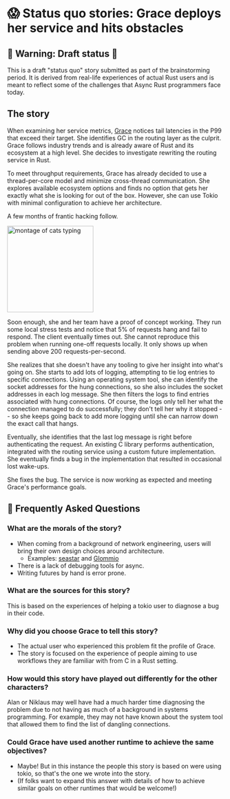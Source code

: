 # 😱 Status quo stories: Grace deploys her service and hits obstacles

[Alan]: ../../characters/alan.md
[Grace]: ../../characters/grace.md
[Niklaus]: ../../characters/niklaus.md
[Barbara]: ../../characters/barbara.md

[Grace deploys her service and is able to fix problems]: ../shiny_future.md#grace-deploys-her-service-and-is-able-to-fix-problems

## 🚧 Warning: Draft status 🚧

This is a draft "status quo" story submitted as part of the brainstorming period. It is derived from real-life experiences of actual Rust users and is meant to reflect some of the challenges that Async Rust programmers face today.

## The story

When examining her service metrics, [Grace] notices tail latencies in the P99 that exceed their target. She identifies GC in the routing layer as the culprit. Grace follows industry trends and is already aware of Rust and its ecosystem at a high level. She decides to investigate rewriting the routing service in Rust.

To meet throughput requirements, Grace has already decided to use a thread-per-core model and minimize cross-thread communication. She explores available ecosystem options and finds no option that gets her exactly what she is looking for out of the box. However, she can use Tokio with minimal configuration to achieve her architecture.

A few months of frantic hacking follow.

<img src="https://media.giphy.com/media/ule4vhcY1xEKQ/giphy.gif" alt="montage of cats typing" width=200></img>
 
Soon enough, she and her team have a proof of concept working. They run some local stress tests and notice that 5% of requests hang and fail to respond. The client eventually times out. She cannot reproduce this problem when running one-off requests locally. It only shows up when sending above 200 requests-per-second. 

She realizes that she doesn't have any tooling to give her insight into what's going on. She starts to add lots of logging, attempting to tie log entries to specific connections. Using an operating system tool, she can identify the socket addresses for the hung connections, so she also includes the socket addresses in each log message. She then filters the logs to find entries associated with hung connections. Of course, the logs only tell her what the connection managed to do successfully; they don't tell her why it stopped -- so she keeps going back to add more logging until she can narrow down the exact call that hangs.

Eventually, she identifies that the last log message is right before authenticating the request. An existing C library performs authentication, integrated with the routing service using a custom future implementation. She eventually finds a bug in the implementation that resulted in occasional lost wake-ups.

She fixes the bug. The service is now working as expected and meeting Grace's performance goals.

## 🤔 Frequently Asked Questions

### **What are the morals of the story?**
* When coming from a background of network engineering, users will bring their own design choices around architecture.
    * Examples: [seastar](http://seastar.io/) and [Glommio](https://www.datadoghq.com/blog/engineering/introducing-glommio/)
* There is a lack of debugging tools for async.
* Writing futures by hand is error prone.

### **What are the sources for this story?**
This is based on the experiences of helping a tokio user to diagnose a bug in their code.

### **Why did you choose Grace to tell this story?**
* The actual user who experienced this problem fit the profile of Grace.
* The story is focused on the experience of people aiming to use workflows they are familiar with from C in a Rust setting.

### **How would this story have played out differently for the other characters?**
Alan or Niklaus may well have had a much harder time diagnosing the problem due to not having as much of a background in systems programming. For example, they may not have known about the system tool that allowed them to find the list of dangling connections.

### **Could Grace have used another runtime to achieve the same objectives?**
* Maybe! But in this instance the people this story is based on were using tokio, so that's the one we wrote into the story.
* (If folks want to expand this answer with details of how to achieve similar goals on other runtimes that would be welcome!)

